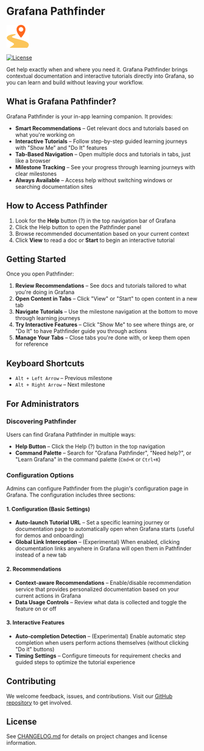 # Grafana Pathfinder

![Grafana Pathfinder](https://raw.githubusercontent.com/grafana/docs-plugin/refs/heads/main/src/img/logo.svg)

[![License](https://img.shields.io/github/license/grafana/docs-plugin)](LICENSE)

Get help exactly when and where you need it. Grafana Pathfinder brings contextual documentation and interactive tutorials directly into Grafana, so you can learn and build without leaving your workflow.

## What is Grafana Pathfinder?

Grafana Pathfinder is your in-app learning companion. It provides:

- **Smart Recommendations** – Get relevant docs and tutorials based on what you're working on
- **Interactive Tutorials** – Follow step-by-step guided learning journeys with "Show Me" and "Do It" features
- **Tab-Based Navigation** – Open multiple docs and tutorials in tabs, just like a browser
- **Milestone Tracking** – See your progress through learning journeys with clear milestones
- **Always Available** – Access help without switching windows or searching documentation sites

## How to Access Pathfinder

1. Look for the **Help** button (?) in the top navigation bar of Grafana
2. Click the Help button to open the Pathfinder panel
3. Browse recommended documentation based on your current context
4. Click **View** to read a doc or **Start** to begin an interactive tutorial

## Getting Started

Once you open Pathfinder:

1. **Review Recommendations** – See docs and tutorials tailored to what you're doing in Grafana
2. **Open Content in Tabs** – Click "View" or "Start" to open content in a new tab
3. **Navigate Tutorials** – Use the milestone navigation at the bottom to move through learning journeys
4. **Try Interactive Features** – Click "Show Me" to see where things are, or "Do It" to have Pathfinder guide you through actions
5. **Manage Your Tabs** – Close tabs you're done with, or keep them open for reference

## Keyboard Shortcuts

- `Alt + Left Arrow` – Previous milestone
- `Alt + Right Arrow` – Next milestone

## For Administrators

### Discovering Pathfinder

Users can find Grafana Pathfinder in multiple ways:

- **Help Button** – Click the Help (?) button in the top navigation
- **Command Palette** – Search for "Grafana Pathfinder", "Need help?", or "Learn Grafana" in the command palette (`Cmd+K` or `Ctrl+K`)

### Configuration Options

Admins can configure Pathfinder from the plugin's configuration page in Grafana. The configuration includes three sections:

#### 1. Configuration (Basic Settings)

- **Auto-launch Tutorial URL** – Set a specific learning journey or documentation page to automatically open when Grafana starts (useful for demos and onboarding)
- **Global Link Interception** – (Experimental) When enabled, clicking documentation links anywhere in Grafana will open them in Pathfinder instead of a new tab

#### 2. Recommendations

- **Context-aware Recommendations** – Enable/disable recommendation service that provides personalized documentation based on your current actions in Grafana
- **Data Usage Controls** – Review what data is collected and toggle the feature on or off

#### 3. Interactive Features

- **Auto-completion Detection** – (Experimental) Enable automatic step completion when users perform actions themselves (without clicking "Do it" buttons)
- **Timing Settings** – Configure timeouts for requirement checks and guided steps to optimize the tutorial experience

## Contributing

We welcome feedback, issues, and contributions. Visit our [GitHub repository](https://github.com/grafana/grafana-pathfinder-app) to get involved.

## License

See [CHANGELOG.md](./CHANGELOG.md) for details on project changes and license information.
